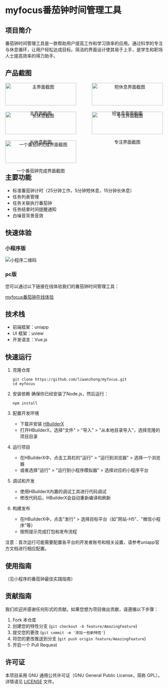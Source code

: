 # myfocus番茄钟时间管理工具

## 项目简介

番茄钟时间管理工具是一款帮助用户提高工作和学习效率的应用。通过科学的专注与休息循环，让用户轻松达成目标。简洁的界面设计使其易于上手，是学生和职场人士提高效率的得力助手。

## 产品截图
<div style="display: flex; justify-content: space-between; flex-wrap: wrap;">
  <div style="width: 45%; text-align: center;">
    <img src=".github/首页.jpg" alt="主界面截图" width="100%">
    <p>主界面截图</p>
  </div>
  <div style="width: 45%; text-align: center;">
    <img src=".github/短休息.jpg" alt="短休息界面截图" width="100%">
    <p>短休息界面截图</p>
  </div>
</div>
<div style="display: flex; justify-content: space-between; flex-wrap: wrap; margin-top: 20px;">
  <div style="width: 45%; text-align: center;">
    <img src=".github/长休息.jpg" alt="长休息截图" width="100%">
    <p>长休息截图</p>
  </div>
  <div style="width: 45%; text-align: center;">
    <img src=".github/专注页.jpg" alt="专注界面截图" width="100%">
    <p>专注界面截图</p>
  </div>
</div>
<div style="display: flex; justify-content: flex-start; flex-wrap: wrap; margin-top: 20px;">
  <div style="width: 45%; text-align: center;">
    <img src=".github/番茄钟完成.jpg" alt="一个番茄钟完成界面截图" width="100%">
    <p>一个番茄钟完成界面截图</p>
  </div>
</div>

## 主要功能

- 标准番茄钟计时（25分钟工作，5分钟短休息，15分钟长休息）
- 任务列表管理
- 任务关联执行番茄钟
- 任务结束时间提醒通知
- 白噪音背景音效


## 快速体验

### 小程序版

![小程序二维码](.github/小程序二维码.jpg)

### pc版

您可以通过以下链接在线体验我们的番茄钟时间管理工具：

[myfocus番茄钟在线体验](https://myfocus.exanki.com)


## 技术栈

- 前端框架：uniapp
- UI 框架：uview
- 开发语言：Vue.js

## 快速运行


1. 克隆仓库
   ```
   git clone https://github.com/liwanzhong/myfocus.git
   cd myfocus
   ```

2. 安装依赖
   确保你已经安装了Node.js，然后运行：
   ```
   npm install
   ```

3. 配置开发环境
   - 下载并安装 [HBuilderX](https://www.dcloud.io/hbuilderx.html)
   - 打开HBuilderX，选择"文件" > "导入" > "从本地目录导入"，选择克隆的项目目录

4. 运行项目
   - 在HBuilderX中，点击工具栏的"运行" > "运行到浏览器" > 选择一个浏览器
   - 或者选择"运行" > "运行到小程序模拟器" > 选择对应的小程序平台

5. 调试和开发
   - 使用HBuilderX内置的调试工具进行代码调试
   - 修改代码后，HBuilderX会自动重新编译和刷新

6. 构建发布
   - 在HBuilderX中，点击"发行" > 选择目标平台（如"网站-H5"、"微信小程序"等）
   - 按照提示完成打包和发布流程

注意：首次运行可能需要配置各平台的开发者账号和相关设置，请参考uniapp官方文档进行相应配置。




## 使用指南

（见小程序的番茄钟最佳实践指南）




## 贡献指南

我们欢迎并感谢任何形式的贡献。如果您想为项目做出贡献，请遵循以下步骤：

1. Fork 本仓库
2. 创建您的特性分支 (`git checkout -b feature/AmazingFeature`)
3. 提交您的更改 (`git commit -m '添加一些新特性'`)
4. 将您的更改推送到分支 (`git push origin feature/AmazingFeature`)
5. 开启一个 Pull Request

## 许可证

本项目采用 GNU 通用公共许可证（GNU General Public License，简称 GPL）。详情请见 [LICENSE](LICENSE) 文件。